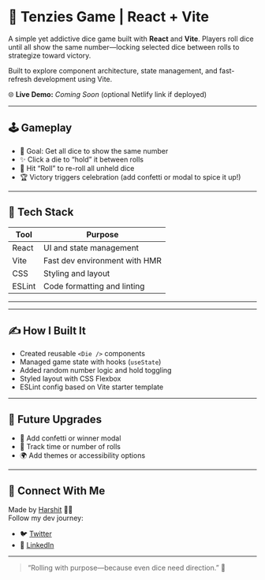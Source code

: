 # 🎲 Tenzies Game | React + Vite

A simple yet addictive dice game built with **React** and **Vite**. Players roll dice until all show the same number—locking selected dice between rolls to strategize toward victory.

Built to explore component architecture, state management, and fast-refresh development using Vite.

🌐 **Live Demo:** *Coming Soon* (optional Netlify link if deployed)

---

## 🕹️ Gameplay

- 🎯 Goal: Get all dice to show the same number
- ✨ Click a die to “hold” it between rolls
- 🔁 Hit “Roll” to re-roll all unheld dice
- 🏆 Victory triggers celebration (add confetti or modal to spice it up!)

---

## 🧱 Tech Stack

| Tool        | Purpose                         |
|-------------|----------------------------------|
| React       | UI and state management          |
| Vite        | Fast dev environment with HMR    |
| CSS         | Styling and layout               |
| ESLint      | Code formatting and linting      |

---


---

## ✍️ How I Built It

- Created reusable `<Die />` components
- Managed game state with hooks (`useState`)
- Added random number logic and hold toggling
- Styled layout with CSS Flexbox
- ESLint config based on Vite starter template

---

## 🚀 Future Upgrades

- 🎉 Add confetti or winner modal
- 🧠 Track time or number of rolls
- 🌍 Add themes or accessibility options

---

## 📢 Connect With Me

Made by [Harshit](https://github.com/harshit7217) 👨‍💻  
Follow my dev journey:  
- 🐦 [Twitter](https://twitter.com/Harshit7217)  
- 💼 [LinkedIn](https://www.linkedin.com/in/harshit7217)

---

> “Rolling with purpose—because even dice need direction.” 🎲

